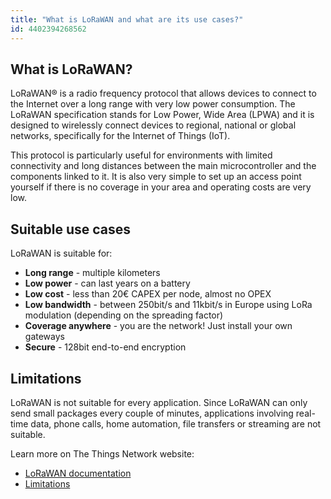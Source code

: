 ```yaml
---
title: "What is LoRaWAN and what are its use cases?"
id: 4402394268562
---
```


## What is LoRaWAN?

LoRaWAN® is a radio frequency protocol that allows devices to connect to the Internet over a long range with very low power consumption. The LoRaWAN specification stands for Low Power, Wide Area (LPWA) and it is designed to wirelessly connect devices to regional, national or global networks, specifically for the Internet of Things (IoT).

This protocol is particularly useful for environments with limited connectivity and long distances between the main microcontroller and the components linked to it. It is also very simple to set up an access point yourself if there is no coverage in your area and operating costs are very low.

## Suitable use cases

LoRaWAN is suitable for:

- **Long range** - multiple kilometers
- **Low power** - can last years on a battery
- **Low cost** - less than 20€ CAPEX per node, almost no OPEX
- **Low bandwidth** - between 250bit/s and 11kbit/s in Europe using LoRa modulation (depending on the spreading factor)
- **Coverage anywhere** - you are the network! Just install your own gateways
- **Secure** - 128bit end-to-end encryption

## Limitations

LoRaWAN is not suitable for every application. Since LoRaWAN can only send small packages every couple of minutes, applications involving real-time data, phone calls, home automation, file transfers or streaming are not suitable.

Learn more on The Things Network website:

- [LoRaWAN documentation](https://www.thethingsnetwork.org/docs/lorawan/)
- [Limitations](https://www.thethingsnetwork.org/docs/lorawan/limitations/)
